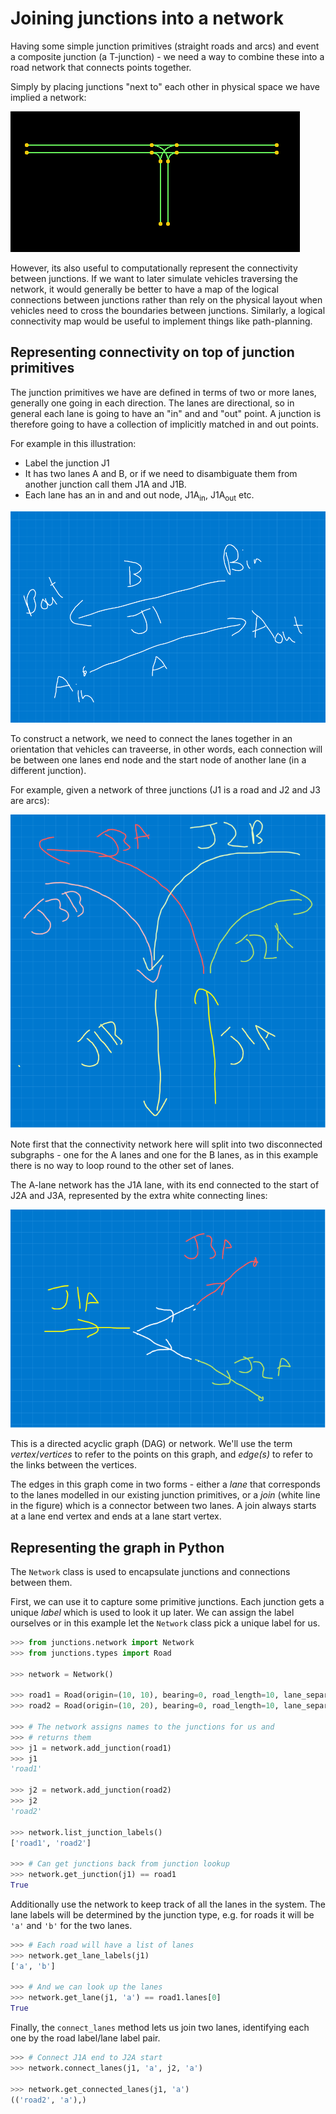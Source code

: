 # Joining junctions into a network

Having some simple junction primitives (straight roads and arcs)
and event a composite junction (a T-junction) - we need a way to
combine these into a road network that connects points together.

Simply by placing junctions "next to" each other in physical space
we have implied a network:

![](images/t-junc.png)

However, its also useful to computationally represent the connectivity
between junctions. If we want to later simulate vehicles traversing the
network, it would generally be better to have a map of the logical
connections between junctions rather than rely on the physical layout
when vehicles need to cross the boundaries between junctions.
Similarly, a logical connectivity map would be useful to implement
things like path-planning.

## Representing connectivity on top of junction primitives

The junction primitives we have are defined in terms of two or more
lanes, generally one going in each direction. The lanes are directional,
so in general each lane is going to have an "in" and and "out" point.
A junction is therefore going to have a collection of implicitly matched
in and out points. 

For example in this illustration:

* Label the junction $\mathrm{J1}$
* It has two lanes $\mathrm{A}$ and $\mathrm{B}$, or if we need to 
  disambiguate them from another junction call them 
  $\mathrm{J1A}$ and $\mathrm{J1B}$.
* Each lane has an in and and out node, $\mathrm{J1A_{in}}$, $\mathrm{J1A_{out}}$ etc.


![](images/in-out.png)


To construct a network, we need to connect the lanes together in an
orientation that vehicles can traveerse, in other words, each 
connection will be between one lanes end node and the start node of
another lane (in a different junction).

For example, given a network of three junctions (J1 is a road and
J2 and J3 are arcs):

![](images/network-1.png)

Note first that the connectivity network here will split into two
disconnected subgraphs - one for the A lanes and one for the B lanes,
as in this example there is no way to loop round to the other set
of lanes.

The A-lane network has the J1A lane, with its end connected to
the start of J2A and J3A, represented by the extra white connecting
lines:

![](images/network-derived.png)

This is a directed acyclic graph (DAG) or network. We'll use the
term _vertex_/_vertices_ to refer to the points on this graph,
and _edge(s)_ to refer to the links between the vertices.

The edges in this graph come in two forms - either a _lane_ that
corresponds to the lanes modelled in our existing junction primitives,
or a _join_ (white line in the figure) which is a connector between
two lanes. A join always starts at a lane end vertex and ends at a
lane start vertex.

## Representing the graph in Python

The `Network` class is used to encapsulate junctions and
connections between them.

First, we can use it to capture some primitive junctions. Each
junction gets a unique _label_ which is used to look it up
later. We can assign the label ourselves or in this example
let the `Network` class pick a unique label for us.

```python
>>> from junctions.network import Network
>>> from junctions.types import Road

>>> network = Network()

>>> road1 = Road(origin=(10, 10), bearing=0, road_length=10, lane_separation=5)
>>> road2 = Road(origin=(10, 20), bearing=0, road_length=10, lane_separation=5)

>>> # The network assigns names to the junctions for us and
>>> # returns them
>>> j1 = network.add_junction(road1)
>>> j1
'road1'

>>> j2 = network.add_junction(road2)
>>> j2
'road2'

>>> network.list_junction_labels()
['road1', 'road2']

>>> # Can get junctions back from junction lookup
>>> network.get_junction(j1) == road1
True

```

Additionally use the network to keep track of all the lanes
in the system. The lane labels will be determined by the junction
type, e.g. for roads it will be `'a'` and `'b'` for the two lanes.

```python
>>> # Each road will have a list of lanes
>>> network.get_lane_labels(j1)
['a', 'b']

>>> # And we can look up the lanes
>>> network.get_lane(j1, 'a') == road1.lanes[0]
True
```

Finally, the `connect_lanes` method lets us join two lanes,
identifying each one by the road label/lane label pair.


```python
>>> # Connect J1A end to J2A start
>>> network.connect_lanes(j1, 'a', j2, 'a')

>>> network.get_connected_lanes(j1, 'a')
(('road2', 'a'),)

```
